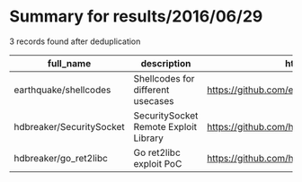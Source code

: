 
# Summary for results/2016/06/29
    
3 records found after deduplication

| full_name | description | html_url | matched_list | matched_count | pushed_at | size | stargazers_count | language | forks_count |
|--------------------------|---------------------------------------|---------------------------------------------|----------------|-----------------|---------------------------|--------|--------------------|------------|---------------|
| earthquake/shellcodes | Shellcodes for different usecases | https://github.com/earthquake/shellcodes | ['shellcode'] | 1 | 2016-06-29 15:28:41+00:00 | 18 | 8 | Ruby | 4 |
| hdbreaker/SecuritySocket | SecuritySocket Remote Exploit Library | https://github.com/hdbreaker/SecuritySocket | ['exploit'] | 1 | 2016-06-29 21:05:25+00:00 | 2 | 0 | Python | 0 |
| hdbreaker/go_ret2libc | Go ret2libc exploit PoC | https://github.com/hdbreaker/go_ret2libc | ['exploit'] | 1 | 2016-06-29 05:59:09+00:00 | 3 | 0 | Go | 0 |
